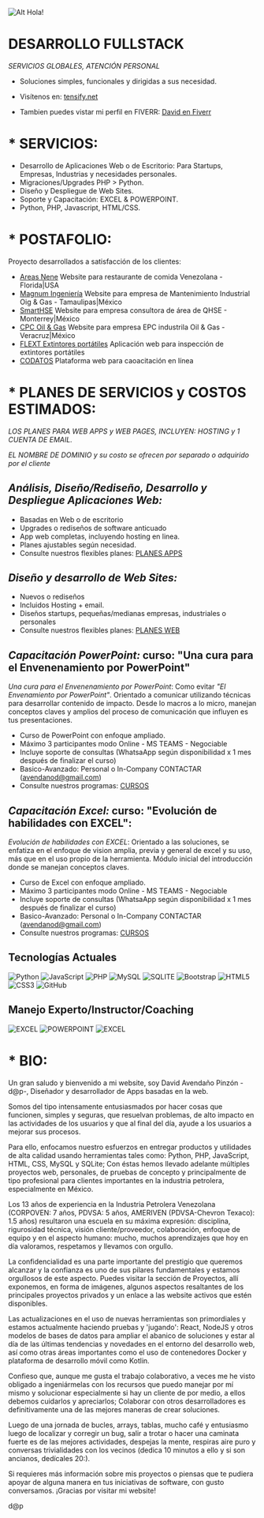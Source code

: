 ![Alt Hola!](https://tensify.net/tensify.jpg) 

# DESARROLLO FULLSTACK
*SERVICIOS GLOBALES, ATENCIÓN PERSONAL*
- Soluciones simples, funcionales y dirigidas a sus necesidad.
- Visítenos en: [tensify.net](https://tensify.net/)

- Tambien puedes vistar mi perfil en FIVERR: [David en Fiverr](https://es.fiverr.com/avendanod)
 
#  * SERVICIOS:
 - Desarrollo de Aplicaciones Web o de Escritorio: Para Startups, Empresas, Industrias y necesidades personales.
 - Migraciones/Upgrades PHP > Python.
 - Diseño y Despliegue de Web Sites.
 - Soporte y Capacitación: EXCEL & POWERPOINT.
 - Python, PHP, Javascript, HTML/CSS.

  
#  * POSTAFOLIO:
Proyecto desarrollados a satisfacción de los clientes:
 - [Areas Nene](https://arepasnene.com/) Website para restaurante de comida Venezolana -Florida|USA
 - [Magnum Ingeniería](https://magnumingenieria.com/) Website para empresa de Mantenimiento Industrial Oig & Gas - Tamaulipas|México
 - [SmartHSE](http://smarthse.net/) Website para empresa consultora de área de QHSE - Monterrey|México
 - [CPC Oil & Gas](http://cpc-oil-gas.com/) Website para empresa EPC industrila Oil & Gas -Veracruz|México  
 - [FLEXT Extintores portátiles](http://flext.codatos.net/) Aplicación web para inspección de extintores portátiles
 - [CODATOS](http://flext.codatos.net/) Plataforma web para caoacitación en línea

#  * PLANES DE SERVICIOS y COSTOS ESTIMADOS:
 *_LOS PLANES PARA WEB APPS y WEB PAGES, INCLUYEN: HOSTING y 1 CUENTA DE EMAIL._*
 
 *_EL NOMBRE DE DOMINIO y su costo se ofrecen por separado o adquirido por el cliente_*
   
 ## *Análisis, Diseño/Rediseño, Desarrollo y Despliegue Aplicaciones Web:*
  - Basadas en Web o de escritorio
  - Upgrades o rediseños de software anticuado
  - App web completas, incluyendo hosting en linea.
  - Planes ajustables según necesidad.
  - Consulte nuestros flexibles planes: [PLANES APPS](https://tensify.net/services?code=SER0001&name=Aplicaciones&icon=fas+fa-laptop)
    
 ## *Diseño y desarrollo de Web Sites:*
  - Nuevos o rediseños
  - Incluidos Hosting + email.
  - Diseños startups, pequeñas/medianas empresas, industriales o personales
  - Consulte nuestros flexibles planes: [PLANES WEB](https://tensify.net/services?code=SER0003&name=Websites&icon=fas+fa-drafting-compass)
  
 ## *Capacitación PowerPoint:* curso: "Una cura para el Envenenamiento por PowerPoint"
  *Una cura para el Envenenamiento por PowerPoint*:
  Como evitar _"El Envenamiento por PowerPoint"_. Orientado a comunicar utilizando técnicas para desarrollar contenido de impacto. Desde lo macros a lo micro, manejan conceptos claves y amplios del proceso de comunicación que influyen es tus presentaciones. 
  - Curso de PowerPoint con enfoque ampliado.
  - Máximo 3 participantes modo Online - MS TEAMS - Negociable
  - Incluye soporte de consultas (WhatsaApp según disponibilidad x 1 mes después de finalizar el curso) 
  - Basico-Avanzado: Personal o In-Company CONTACTAR (avendanod@gmail.com)
  - Consulte nuestros programas: [CURSOS](https://tensify.net/services?code=SER0004&name=Capacitación&icon=fas+fa-chalkboard-teacher)
   
 ## *Capacitación Excel:* curso: "Evolución de habilidades con EXCEL":
 *Evolución de habilidades con EXCEL*:
  Orientado a las soluciones, se enfatiza en el enfoque de vision amplia, previa y general de excel y su uso, más que en el uso propio de la herramienta. Módulo inicial del introducción donde se manejan conceptos claves.
  - Curso de Excel con enfoque ampliado.
  - Máximo 3 participantes modo Online - MS TEAMS - Negociable
  - Incluye soporte de consultas (WhatsaApp según disponibilidad x 1 mes después de finalizar el curso) 
  - Basico-Avanzado: Personal o In-Company CONTACTAR (avendanod@gmail.com)
  - Consulte nuestros programas: [CURSOS](https://tensify.net/services?code=SER0004&name=Capacitación&icon=fas+fa-chalkboard-teacher)
    
## Tecnologías Actuales
![Python](https://img.shields.io/badge/Python-14354C?style=for-the-badge&logo=python&logoColor=white)
![JavaScript](https://img.shields.io/badge/JavaScript-F7DF1E?style=for-the-badge&logo=javascript&logoColor=black)
![PHP](https://img.shields.io/badge/PHP-777BB4?style=for-the-badge&logo=php&logoColor=white)
![MySQL](https://img.shields.io/badge/MySQL-00000F?style=for-the-badge&logo=mysql&logoColor=white)
![SQLITE](https://img.shields.io/badge/SQLite-07405E?style=for-the-badge&logo=sqlite&logoColor=white)
![Bootstrap](https://img.shields.io/badge/Bootstrap-563D7C?style=for-the-badge&logo=bootstrap&logoColor=white)
![HTML5](https://img.shields.io/badge/HTML5-E34F26?style=for-the-badge&logo=html5&logoColor=white)
![CSS3](https://img.shields.io/badge/CSS3-1572B6?style=for-the-badge&logo=css3&logoColor=white)
![GitHub](https://img.shields.io/badge/GitHub-100000?style=for-the-badge&logo=github&logoColor=white)

## Manejo Experto/Instructor/Coaching
![EXCEL](https://img.shields.io/badge/Microsoft_Excel-217346?style=for-the-badge&logo=microsoft-excel&logoColor=white)
![POWERPOINT](https://img.shields.io/badge/Microsoft_PowerPoint-B7472A?style=for-the-badge&logo=microsoft-powerpoint&logoColor=white)
![EXCEL](https://img.shields.io/badge/Microsoft_Office-D83B01?style=for-the-badge&logo=microsoft-office&logoColor=white)

# * BIO:
Un gran saludo y bienvenido a mi website, soy David Avendaño Pinzón -d@p-, Diseñador y desarrollador de Apps basadas en la web.

Somos del tipo intensamente entusiasmados por hacer cosas que funcionen, simples y seguras, que resuelvan problemas, de alto impacto en las actividades de los usuarios y que al final del día, ayude a los usuarios a mejorar sus procesos.

Para ello, enfocamos nuestro esfuerzos en entregar productos y utilidades de alta calidad usando herramientas tales como: Python, PHP, JavaScript, HTML, CSS, MySQL y SQLite; Con éstas hemos llevado adelante múltiples proyectos web, personales, de pruebas de concepto y principalmente de tipo profesional para clientes importantes en la industria petrolera, especialmente en México.

Los 13 años de experiencia en la Industria Petrolera Venezolana (CORPOVEN: 7 años, PDVSA: 5 años, AMERIVEN (PDVSA-Chevron Texaco): 1.5 años) resultaron una escuela en su máxima expresión: disciplina, rigurosidad técnica, visión cliente/proveedor, colaboración, enfoque de equipo y en el aspecto humano: mucho, muchos aprendizajes que hoy en día valoramos, respetamos y llevamos con orgullo.

La confidencialidad es una parte importante del prestigio que queremos alcanzar y la confianza es uno de sus pilares fundamentales y estamos orgullosos de este aspecto. Puedes visitar la sección de Proyectos, allí exponemos, en forma de imágenes, algunos aspectos resaltantes de los principales proyectos privados y un enlace a las website activos que estén disponibles.

Las actualizaciones en el uso de nuevas herramientas son primordiales y estamos actualmente haciendo pruebas y 'jugando': React, NodeJS y otros modelos de bases de datos para ampliar el abanico de soluciones y estar al día de las últimas tendencias y novedades en el entorno del desarrollo web, así como otras áreas importantes como el uso de contenedores Docker y plataforma de desarrollo móvil como Kotlin.

Confieso que, aunque me gusta el trabajo colaborativo, a veces me he visto obligado a ingeniármelas con los recursos que puedo manejar por mí mismo y solucionar especialmente si hay un cliente de por medio, a ellos debemos cuidarlos y apreciarlos; Colaborar con otros desarrolladores es definitivamente una de las mejores maneras de crear soluciones.

Luego de una jornada de bucles, arrays, tablas, mucho café y entusiasmo luego de localizar y corregir un bug, salir a trotar o hacer una caminata fuerte es de las mejores actividades, despejas la mente, respiras aire puro y conversas trivialidades con los vecinos (dedica 10 minutos a ello y si son ancianos, dedícales 20:).

Si requieres más información sobre mis proyectos o piensas que te pudiera apoyar de alguna manera en tus iniciativas de software, con gusto conversamos.
¡Gracias por visitar mi website!

d@p
